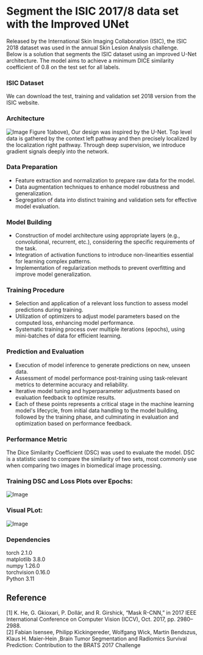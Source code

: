 # Segment the ISIC 2017/8 data set with the Improved UNet
Released by the International Skin Imaging Collaboration (ISIC), the ISIC 2018 dataset was used in the annual Skin Lesion Analysis challenge.  
Below is a solution that segments the ISIC dataset using an improved U-Net architecture. The model aims to achieve a minimum DICE similarity coefficient of 0.8 on the test set for all labels.  

### ISIC Dataset
We can download the test, training and validation set 2018 version from the ISIC website.  

### Architecture
![Image](https://github.com/jyz523/PatternAnalysis-2023/assets/125327045/88cd0f74-a50f-4aaf-921f-76f108f943e2)
Figure 1(above), Our design was inspired by the U-Net. Top level data is gathered by the context left pathway and then precisely localized by the localization right pathway.  Through deep supervision, we introduce gradient signals deeply into the network.

### Data Preparation  
- Feature extraction and normalization to prepare raw data for the model.  
- Data augmentation techniques to enhance model robustness and generalization.  
- Segregation of data into distinct training and validation sets for effective model evaluation.  
 
### Model Building  
- Construction of model architecture using appropriate layers (e.g., convolutional, recurrent, etc.), considering the specific requirements of the task.  
- Integration of activation functions to introduce non-linearities essential for learning complex patterns.  
- Implementation of regularization methods to prevent overfitting and improve model generalization.  

### Training Procedure  
- Selection and application of a relevant loss function to assess model predictions during training.  
- Utilization of optimizers to adjust model parameters based on the computed loss, enhancing model performance.  
- Systematic training process over multiple iterations (epochs), using mini-batches of data for efficient learning.  

### Prediction and Evaluation  
- Execution of model inference to generate predictions on new, unseen data.  
- Assessment of model performance post-training using task-relevant metrics to determine accuracy and reliability.  
- Iterative model tuning and hyperparameter adjustments based on evaluation feedback to optimize results.  
- Each of these points represents a critical stage in the machine learning model's lifecycle, from initial data handling to the model building, followed by the training phase, and culminating in evaluation and optimization based on performance feedback.  

### Performance Metric
The Dice Similarity Coefficient (DSC) was used to evaluate the model. DSC is a statistic used to compare the similarity of two sets, most commonly use when comparing two images in biomedical image processing.  

### Training DSC and Loss Plots over Epochs:
![Image](https://github.com/jyz523/PatternAnalysis-2023/assets/125327045/6ad6ed69-5483-4f55-89ce-1cad501deb80)

### Visual PLot:
![Image](https://github.com/jyz523/PatternAnalysis-2023/assets/125327045/c86cf3c5-f823-4d6d-a033-f3da4214a490)


### Dependencies 
torch 2.1.0  
matplotlib 3.8.0  
numpy 1.26.0  
torchvision 0.16.0  
Python 3.11  

## **Reference** 
[1] K. He, G. Gkioxari, P. Dollár, and R. Girshick, “Mask R-CNN,” in 2017 IEEE International Conference on
Computer Vision (ICCV), Oct. 2017, pp. 2980–2988.  
[2] Fabian Isensee, Philipp Kickingereder, Wolfgang Wick, Martin Bendszus, Klaus H. Maier-Hein ,Brain Tumor Segmentation and Radiomics Survival Prediction: Contribution to the BRATS 2017 Challenge  

